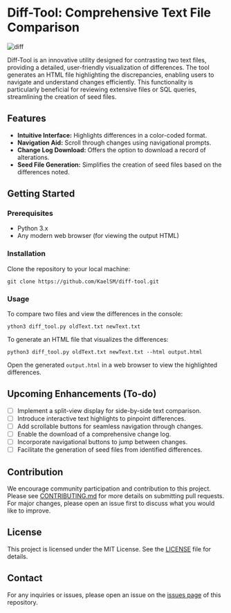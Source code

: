 # Diff-Tool: Comprehensive Text File Comparison

![diff](https://github.com/KaelSM/diff-tool/assets/113145289/199df5aa-adf9-4178-b94a-abcf26487438)


Diff-Tool is an innovative utility designed for contrasting two text files, providing a detailed, user-friendly visualization of differences. The tool generates an HTML file highlighting the discrepancies, enabling users to navigate and understand changes efficiently. This functionality is particularly beneficial for reviewing extensive files or SQL queries, streamlining the creation of seed files.

## Features

- **Intuitive Interface:** Highlights differences in a color-coded format.
- **Navigation Aid:** Scroll through changes using navigational prompts.
- **Change Log Download:** Offers the option to download a record of alterations.
- **Seed File Generation:** Simplifies the creation of seed files based on the differences noted.

## Getting Started

### Prerequisites

- Python 3.x
- Any modern web browser (for viewing the output HTML)

### Installation

Clone the repository to your local machine:
```
git clone https://github.com/KaelSM/diff-tool.git
```

### Usage

To compare two files and view the differences in the console:
```
ython3 diff_tool.py oldText.txt newText.txt
```
To generate an HTML file that visualizes the differences:
```
python3 diff_tool.py oldText.txt newText.txt --html output.html
```
Open the generated `output.html` in a web browser to view the highlighted differences.

## Upcoming Enhancements (To-do)

- [ ] Implement a split-view display for side-by-side text comparison.
- [ ] Introduce interactive text highlights to pinpoint differences.
- [ ] Add scrollable buttons for seamless navigation through changes.
- [ ] Enable the download of a comprehensive change log.
- [ ] Incorporate navigational buttons to jump between changes.
- [ ] Facilitate the generation of seed files from identified differences.

## Contribution

We encourage community participation and contribution to this project. Please see [CONTRIBUTING.md](#) for more details on submitting pull requests. For major changes, please open an issue first to discuss what you would like to improve.

## License

This project is licensed under the MIT License. See the [LICENSE](https://github.com/KaelSM/diff-tool/blob/main/LICENSE) file for details.

## Contact

For any inquiries or issues, please open an issue on the [issues page](https://github.com/KaelSM/diff-tool/issues) of this repository.
